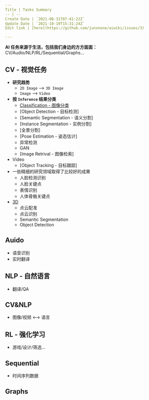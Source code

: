 ```yaml
---
Title | Tasks Summary
-- | --
Create Date | `2021-08-31T07:41:22Z`
Update Date | `2021-10-19T15:31:24Z`
Edit link | [here](https://github.com/junxnone/aiwiki/issues/3)

---
```

**AI 任务来源于生活，包括我们身边的方方面面：**
CV/Audio/NLP/RL/Sequential/Graphs...


## CV - 视觉任务

- **研究趋势** 
  - `2D Image` --> `3D Image`
  - `Image` --> `Video`
- **按 `Inference` 结果分类** 
  - [Classification - 图像分类](/Image_Classification)
  - [Object Detection - 目标检测]
  - [Semantic Segmentation - 语义分割]
  - [Instance Segmentation - 实例分割]
  - [全景分割]
  - [Pose Estimation - 姿态估计]
  - 异常检测
  - GAN
  - [Image Retrival - 图像检索]
- Video
  - [Object Tracking - 目标跟踪]
- 一些精细的研究领域取得了比较好的成果
  - 人脸检测识别
  - 人脸关键点
  - 表情识别
  - 人体骨骼关键点
- [3D](/3D_Summary)
  - 点云配准
  - 点云识别
  - Semantic Segmentation
  - Object Detection


## Auido

- 语音识别
- 实时翻译

## NLP - 自然语言

- 翻译/QA

## CV&NLP

- 图像/视频 <--> 语言

## RL - 强化学习

- 游戏/设计/筛选...

## Sequential
- 时间序列数据

## Graphs
